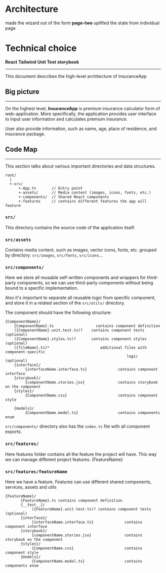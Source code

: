# Architecture

made the wizard out of the form **page-two**
uplifted the state from individual page

# Technical choice

**React**
**Tailwind**
**Unit Test**
**storybook**

---

This document describes the high-level architecture of InsuranceApp

## Big picture

---

On the highest level, **InsuranceApp** is premium insurance calculator form of web-application.
More specifically, the application provides user interface to input user information and calculates premium insurance.

User also provide information, such as name, age, place of residence, and insurance package.

## Code Map

---

This section talks about various important directories and data
structures.

```
root/
  |
  +-src/
      +-App.ts       // Entry point
      +-assets/      // Media content (images, icons, fonts, etc.)
      +-components/  // Shared React components
      +-features     // contains different features the app will feature

```

### `src/`

This directory contains the source code of the application itself.

### `src/assets`

Contains media content, such as images, vector icons, fonts, etc. grouped
by directory:
`src/images`, `src/fonts`, `src/icons`...

### `src/components/`

Here we store all reusable self-written components and wrappers for
third-party components, so we can use third-party components without being
bound to a specific implementation.

Also it's important to separate all reusable logic from specific component,
and store it in a related section of the `src/utils/` directory.

The component should have the following structure:

```
{ComponentName}/
    {ComponentName}.ts		             contains component definition
    ({ComponentName}.unit.test.ts)?    contains component tests (optional)
    ({ComponentName}.styles.ts)?       contains component styles (optional)
    ({fileName}.ts)*		               additional files with component-specific
								                       logic (optional)
    {interface}/
         {interfaceName.interface.ts}              contains component interface
    {storybook}/
         {componentName.stories.jsx}               contains storybook on the component
    {styles}/
         {ComponentName.css}                       contains component style

    {models}/
         {ComponentName.model.ts}                  contains components enum
```

`src/components/` directory also has the `index.ts` file with all component exports.

### `src/features/`

Here features folder contains all the feature the project will have. This way we can manage different project features.
{FeatureName}

### `src/features/featureName`

Here we have a feature. Features can use different shared components, services, assets and utils

```
{FeatureName}/
       {FeatureName}.ts contains component definition
       {__test__}/
            ({FeatureName}.unit.test.ts)? contains component tests (optional)
       {interface}/
            {interfaceName.interface.ts}              contains component interface
       {storybook}/
            {componentName.stories.jsx}               contains storybook on the component
       {styles}/
            {ComponentName.css}                       contains component style
       {models}/
            {ComponentName.model.ts}                  contains components enum
```

